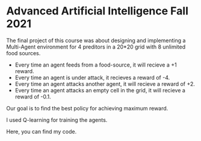 # Advanced Artificial Intelligence Fall 2021


The final project of this course was about designing and implementing a Multi-Agent environment for 4 preditors in a 20\*20 grid with 8 unlimited food sources. </br>

* Every time an agent feeds from a food-source, it will recieve a +1 reward.
* Every time an agent is under attack, it recieves a reward of -4.
* Every time an agent attacks another agent, it will recieve a reward of +2.
* Every time an agent attacks an empty cell in the grid, it will recieve a reward of -0.1.

Our goal is to find the best policy for achieving maximum reward. </br>

I used Q-learning for training the agents.

Here, you can find my code.

